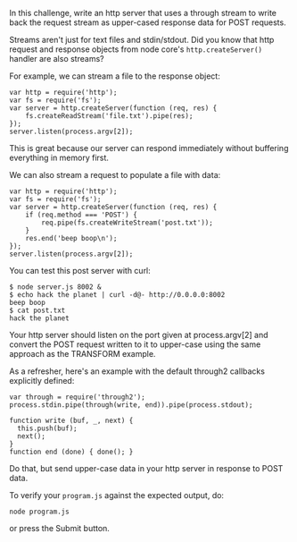 In this challenge, write an http server that uses a through stream to write back
the request stream as upper-cased response data for POST requests.

Streams aren't just for text files and stdin/stdout. Did you know that http
request and response objects from node core's `http.createServer()` handler are
also streams?

For example, we can stream a file to the response object:

    var http = require('http');
    var fs = require('fs');
    var server = http.createServer(function (req, res) {
        fs.createReadStream('file.txt').pipe(res);
    });
    server.listen(process.argv[2]);

This is great because our server can respond immediately without buffering
everything in memory first.

We can also stream a request to populate a file with data:

    var http = require('http');
    var fs = require('fs');
    var server = http.createServer(function (req, res) {
        if (req.method === 'POST') {
            req.pipe(fs.createWriteStream('post.txt'));
        }
        res.end('beep boop\n');
    });
    server.listen(process.argv[2]);

You can test this post server with curl:

    $ node server.js 8002 &
    $ echo hack the planet | curl -d@- http://0.0.0.0:8002
    beep boop
    $ cat post.txt
    hack the planet

Your http server should listen on the port given at process.argv[2] and convert
the POST request written to it to upper-case using the same approach as the
TRANSFORM example.

As a refresher, here's an example with the default through2 callbacks explicitly
defined:

    var through = require('through2');
    process.stdin.pipe(through(write, end)).pipe(process.stdout);

    function write (buf, _, next) {
      this.push(buf);
      next();
    }
    function end (done) { done(); }

Do that, but send upper-case data in your http server in response to POST data.


To verify your `program.js` against the expected output, do:

`node program.js`

or press the Submit button.

